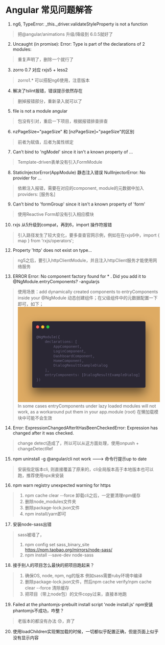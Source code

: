 # Angular 常见问题解答

1. ng6, TypeError: _this._driver.validateStyleProperty is not a function
> 把@angular/animations 升级/降级到 6.0.5就好了

2. Uncaught (in promise): Error: Type is part of the declarations of 2 modules:
> 重复声明了，删除一个就行了

3. zorro 0.7 对应 rxjs5 + less2
> zorro1.* 可以搭配ng6使用，注意版本

4. 解决了tslint报错，错误提示依然存在
> 删掉报错部分，重新录入就可以了

5. file is not a module angular
> 包没有引对，重启一下项目，根据报错排查排查

6. nzPageSize="pageSize" 和 [nzPageSize]="pageSize"的区别
> 前者为赋值，后者为属性绑定

7. Can't bind to 'ngModel' since it isn't a known property of ...
> Template-driven表单没有引入FormModule

8. StaticInjectorError(AppModule) 静态注入错误
NullInjectorError: No provider for ...
> 依赖注入报错，需要在对应的component, module的元数据中加入providers: [服务名]

9. Can't bind to 'formGroup' since it isn't a known property of 'form' 
> 使用Reactive Form却没有引入相应模块

10. rxjs 从5升级到compat，再到6，import 操作符报错
> 引入路径发生了较大变化，要多查查官网示例，例如在在rxjs6中，import { map } from 'rxjs/operators';

12. Property 'http' does not exist on type...
> ng5之后，要引入httpClientModule，并且注入httpClient服务才能使用网络服务

13. ERROR Error: No component factory found for * . Did you add it to @NgModule.entryComponents? -angularjs
> 使用场景：add dynamically created components to entryComponents inside your @NgModule 动态创建组件；在父级组件中的元数据配置一下即可，如下；<br/>
![entry component](图片/动态创建组件.png)
> In some cases entryComponents under lazy loaded modules will not work,
as a workaround put them in your app.module (root)
在懒加载模块中可能不会生效


14. Error: ExpressionChangedAfterItHasBeenCheckedError: Expression has changed after it was checked.
> change detect造成了，所以可以从这方面处理，使用onpush + changeDetectRef

15. npm uninstall -g @angular/cli not work ---> 命令行提示up to date
> 安装指定版本cli, 则直接覆盖了原来的，cli全局版本高于本地版本也可以跑，推荐使用npx来安装

16. npm warn registry unexpected warning for https
> 1. npm cache clear --force 卸载cli之后，一定要清理npm缓存
> 2. 删除node_modules文件夹
> 3. 删除package-lock.json文件
> 4. npm install/yarn即可

17. 安装node-sass出错
> sass被墙了，
> 1. npm config set sass_binary_site https://npm.taobao.org/mirrors/node-sass/
> 2. npm install --save-dev node-sass

18. 接手别人的项目怎么最快的把项目跑起来？
> 1. 确保OS, node, npm, ng的版本 例如sass需要ruby环境中编译
> 2. 删除package-lock.json文件，然后npm cache verify/npm cache clear --force 清除缓存
> 3. 把项目（带上node包）的文件copy过来，直接本地跑

19. Failed at the phantomjs-prebuilt install script 'node install.js'
npm安装phantomjs不成功，咋整？
> 老版本的都没有办法 😞，弃了

20. 使用loadChildren实现懒加载的时候，一切都似乎配置正确，但是页面上似乎没有显示内容
